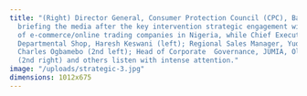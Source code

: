 ```yaml
---
title: "(Right) Director General, Consumer Protection Council (CPC), Babatunde Irukera,
  briefing the media after the key intervention strategic engagement with top executives
  of e-commerce/online trading companies in Nigeria, while Chief Executive, Park and Shop
  Departmental Shop, Haresh Keswani (left); Regional Sales Manager, Yudala Limited,
  Charles Ogbamebo (2nd left); Head of Corporate  Governance, JUMIA, Oluwaseyi Oni
  (2nd right) and others listen with intense attention."
image: "/uploads/strategic-3.jpg"
dimensions: 1012x675
---
```


